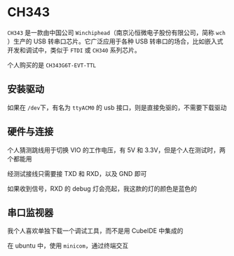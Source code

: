 # CH343

`CH343` 是一款由中国公司 `Winchiphead`（南京沁恒微电子股份有限公司，简称 `wch` ）生产的 USB 转串口芯片。它广泛应用于各种 USB 转串口的场合，比如嵌入式开发和调试中，类似于 `FTDI` 或 `CH340` 系列芯片。

个人购买的是 `CH343G6T-EVT-TTL`

## 安装驱动

如果在 `/dev`下，有名为 `ttyACM0` 的 usb 接口，则是直接免驱的，不需要下载驱动

## 硬件与连接

个人猜测跳线用于切换 VIO 的工作电压，有 5V 和 3.3V，但是个人在测试时，两个都能用

经测试接线只需要接 TXD 和 RXD，以及 GND 即可

如果收到信号，RXD 的 debug 灯会亮起，我这款的灯的颜色是蓝色的

## 串口监视器

我个人喜欢单独下载一个调试工具，而不是用 CubeIDE 中集成的

在 ubuntu 中，使用 `minicom`，通过终端交互
